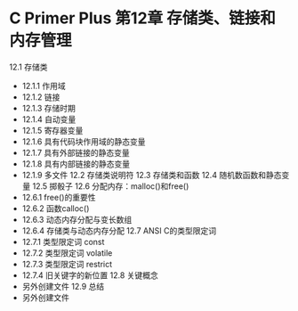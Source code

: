 # C Primer Plus 第12章 存储类、链接和内存管理
12.1 存储类
  - 12.1.1 作用域
  - 12.1.2 链接
  - 12.1.3 存储时期
  - 12.1.4 自动变量
  - 12.1.5 寄存器变量
  - 12.1.6 具有代码块作用域的静态变量
  - 12.1.7 具有外部链接的静态变量
  - 12.1.8 具有内部链接的静态变量
  - 12.1.9 多文件
12.2 存储类说明符
12.3 存储类和函数
12.4 随机数函数和静态变量
12.5 掷骰子
12.6 分配内存：malloc()和free()
  - 12.6.1 free()的重要性
  - 12.6.2 函数calloc()
  - 12.6.3 动态内存分配与变长数组
  - 12.6.4 存储类与动态内存分配
12.7 ANSI C的类型限定词
  - 12.7.1 类型限定词 const
  - 12.7.2 类型限定词 volatile
  - 12.7.3 类型限定词 restrict
  - 12.7.4 旧关键字的新位置
12.8 关键概念
  - 另外创建文件
12.9 总结
  - 另外创建文件
